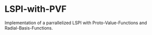 # LSPI-with-PVF

Implementation of a parrallelized LSPI with Proto-Value-Functions and Radial-Basis-Functions.
